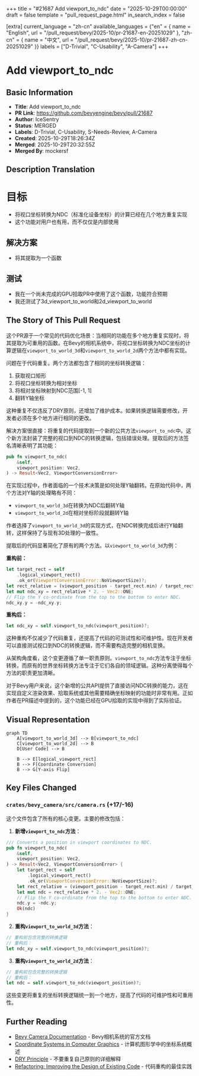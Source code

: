 +++
title = "#21687 Add viewport_to_ndc"
date = "2025-10-29T00:00:00"
draft = false
template = "pull_request_page.html"
in_search_index = false

[extra]
current_language = "zh-cn"
available_languages = {"en" = { name = "English", url = "/pull_request/bevy/2025-10/pr-21687-en-20251029" }, "zh-cn" = { name = "中文", url = "/pull_request/bevy/2025-10/pr-21687-zh-cn-20251029" }}
labels = ["D-Trivial", "C-Usability", "A-Camera"]
+++

# Add viewport_to_ndc

## Basic Information
- **Title**: Add viewport_to_ndc
- **PR Link**: https://github.com/bevyengine/bevy/pull/21687
- **Author**: IceSentry
- **Status**: MERGED
- **Labels**: D-Trivial, C-Usability, S-Needs-Review, A-Camera
- **Created**: 2025-10-29T18:26:34Z
- **Merged**: 2025-10-29T20:32:55Z
- **Merged By**: mockersf

## Description Translation
# 目标

- 将视口坐标转换为NDC（标准化设备坐标）的计算已经在几个地方重复实现
- 这个功能对用户也有用，而不仅仅是内部使用

## 解决方案

- 将其提取为一个函数

## 测试

- 我在一个尚未完成的GPU拾取PR中使用了这个函数，功能符合预期
- 我还测试了3d_viewport_to_world和2d_viewport_to_world

## The Story of This Pull Request

这个PR源于一个常见的代码优化场景：当相同的功能在多个地方重复实现时，将其提取为可重用的函数。在Bevy的相机系统中，将视口坐标转换为NDC坐标的计算逻辑在`viewport_to_world_3d`和`viewport_to_world_2d`两个方法中都有实现。

问题在于代码重复。两个方法都包含了相同的坐标转换逻辑：
1. 获取视口矩形
2. 将视口坐标转换为相对坐标
3. 将相对坐标映射到NDC范围[-1, 1]
4. 翻转Y轴坐标

这种重复不仅违反了DRY原则，还增加了维护成本。如果转换逻辑需要修改，开发者必须在多个地方进行相同的更改。

解决方案很直接：将重复的代码提取到一个新的公共方法`viewport_to_ndc`中。这个新方法封装了完整的视口到NDC的转换逻辑，包括错误处理。提取后的方法签名清晰表明了其功能：

```rust
pub fn viewport_to_ndc(
    &self,
    viewport_position: Vec2,
) -> Result<Vec2, ViewportConversionError>
```

在实现过程中，作者面临的一个技术决策是如何处理Y轴翻转。在原始代码中，两个方法对Y轴的处理略有不同：
- `viewport_to_world_3d`在转换为NDC后翻转Y轴
- `viewport_to_world_2d`在相对坐标阶段就翻转Y轴

作者选择了`viewport_to_world_3d`的实现方式，在NDC转换完成后进行Y轴翻转，这样保持了与现有3D处理的一致性。

提取后的代码显著简化了原有的两个方法。以`viewport_to_world_3d`为例：

**重构前：**
```rust
let target_rect = self
    .logical_viewport_rect()
    .ok_or(ViewportConversionError::NoViewportSize)?;
let rect_relative = (viewport_position - target_rect.min) / target_rect.size();
let mut ndc_xy = rect_relative * 2. - Vec2::ONE;
// Flip the Y co-ordinate from the top to the bottom to enter NDC.
ndc_xy.y = -ndc_xy.y;
```

**重构后：**
```rust
let ndc_xy = self.viewport_to_ndc(viewport_position)?;
```

这种重构不仅减少了代码重复，还提高了代码的可测试性和可维护性。现在开发者可以直接测试视口到NDC的转换逻辑，而不需要构造完整的相机变换。

从架构角度看，这个变更遵循了单一职责原则。`viewport_to_ndc`方法专注于坐标转换，而原有的世界坐标转换方法专注于它们各自的领域逻辑。这种分离使得每个方法的职责更加清晰。

对于Bevy用户来说，这个新增的公共API提供了直接访问NDC转换的能力，这在实现自定义渲染效果、拾取系统或其他需要精确坐标映射的功能时非常有用。正如作者在PR描述中提到的，这个功能已经在GPU拾取的实现中得到了实际验证。

## Visual Representation

```mermaid
graph TD
    A[viewport_to_world_3d] --> B[viewport_to_ndc]
    C[viewport_to_world_2d] --> B
    D[User Code] --> B
    
    B --> E[logical_viewport_rect]
    B --> F[Coordinate Conversion]
    B --> G[Y-axis Flip]
```

## Key Files Changed

### `crates/bevy_camera/src/camera.rs` (+17/-16)

这个文件包含了所有的核心变更。主要的修改包括：

1. **新增`viewport_to_ndc`方法**：
```rust
/// Converts a position in viewport coordinates to NDC.
pub fn viewport_to_ndc(
    &self,
    viewport_position: Vec2,
) -> Result<Vec2, ViewportConversionError> {
    let target_rect = self
        .logical_viewport_rect()
        .ok_or(ViewportConversionError::NoViewportSize)?;
    let rect_relative = (viewport_position - target_rect.min) / target_rect.size();
    let mut ndc = rect_relative * 2. - Vec2::ONE;
    // Flip the Y co-ordinate from the top to the bottom to enter NDC.
    ndc.y = -ndc.y;
    Ok(ndc)
}
```

2. **重构`viewport_to_world_3d`方法**：
```rust
// 重构前包含完整的转换逻辑
// 重构后：
let ndc_xy = self.viewport_to_ndc(viewport_position)?;
```

3. **重构`viewport_to_world_2d`方法**：
```rust
// 重构前包含完整的转换逻辑  
// 重构后：
let ndc = self.viewport_to_ndc(viewport_position)?;
```

这些变更将重复的坐标转换逻辑统一到一个地方，提高了代码的可维护性和可重用性。

## Further Reading

- [Bevy Camera Documentation](https://docs.rs/bevy_camera/latest/bevy_camera/) - Bevy相机系统的官方文档
- [Coordinate Systems in Computer Graphics](https://learnopengl.com/Getting-started/Coordinate-Systems) - 计算机图形学中的坐标系统概述
- [DRY Principle](https://en.wikipedia.org/wiki/Don%27t_repeat_yourself) - 不要重复自己原则的详细解释
- [Refactoring: Improving the Design of Existing Code](https://martinfowler.com/books/refactoring.html) - 代码重构的最佳实践
